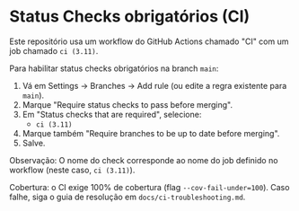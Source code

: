 # Status Checks obrigatórios (CI)

Este repositório usa um workflow do GitHub Actions chamado "CI" com um job chamado `ci (3.11)`.

Para habilitar status checks obrigatórios na branch `main`:

1) Vá em Settings → Branches → Add rule (ou edite a regra existente para `main`).
2) Marque "Require status checks to pass before merging".
3) Em "Status checks that are required", selecione:
   - `ci (3.11)`
4) Marque também "Require branches to be up to date before merging".
5) Salve.

Observação: O nome do check corresponde ao nome do job definido no workflow (neste caso, `ci (3.11)`).

Cobertura: o CI exige 100% de cobertura (flag `--cov-fail-under=100`). Caso falhe, siga o guia de resolução em `docs/ci-troubleshooting.md`.

